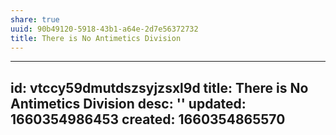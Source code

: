 ```yaml
---
share: true
uuid: 90b49120-5918-43b1-a64e-2d7e56372732
title: There is No Antimetics Division
---
```

---
id: vtccy59dmutdszsyjzsxl9d
title: There is No Antimetics Division
desc: ''
updated: 1660354986453
created: 1660354865570
---